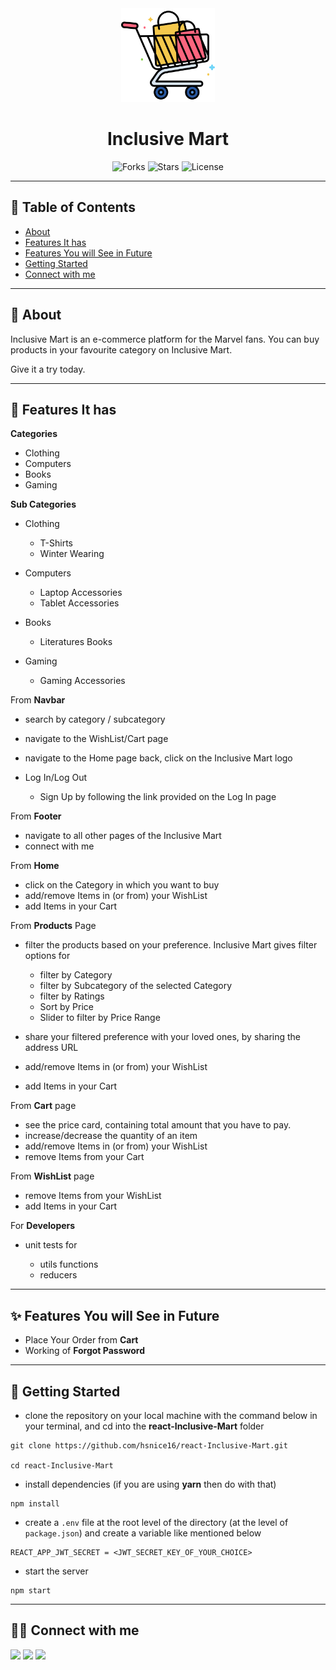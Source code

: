 <div align="center">

<img alt="inclusive mart logo" src="public/logo-bg-white.png" width="150px" height="150px" />

# Inclusive Mart

![Forks](https://img.shields.io/github/forks/hsnice16/react-Inclusive-Mart)
![Stars](https://img.shields.io/github/stars/hsnice16/react-Inclusive-Mart)
![License](https://img.shields.io/github/license/hsnice16/react-Inclusive-Mart)

</div>

---

## 📕 Table of Contents

- [About](#-about)
- [Features It has](#-features-it-has)
- [Features You will See in Future](#-features-you-will-see-in-future)
- [Getting Started](#-getting-started)
- [Connect with me](#-connect-with-me)

---

## 📖 About

Inclusive Mart is an e-commerce platform for the Marvel fans. You can buy products in your favourite category on Inclusive Mart.

Give it a try today.

---

## 🚀 Features It has

**Categories**

- Clothing
- Computers
- Books
- Gaming

**Sub Categories**

- Clothing

  - T-Shirts
  - Winter Wearing

- Computers

  - Laptop Accessories
  - Tablet Accessories

- Books

  - Literatures Books

- Gaming

  - Gaming Accessories

From **Navbar**

- search by category / subcategory
- navigate to the WishList/Cart page
- navigate to the Home page back, click on the Inclusive Mart logo
- Log In/Log Out

  - Sign Up by following the link provided on the Log In page

From **Footer**

- navigate to all other pages of the Inclusive Mart
- connect with me

From **Home**

- click on the Category in which you want to buy
- add/remove Items in (or from) your WishList
- add Items in your Cart

From **Products** Page

- filter the products based on your preference. Inclusive Mart gives filter options for

  - filter by Category
  - filter by Subcategory of the selected Category
  - filter by Ratings
  - Sort by Price
  - Slider to filter by Price Range

- share your filtered preference with your loved ones, by sharing the address URL
- add/remove Items in (or from) your WishList
- add Items in your Cart

From **Cart** page

- see the price card, containing total amount that you have to pay.
- increase/decrease the quantity of an item
- add/remove Items in (or from) your WishList
- remove Items from your Cart

From **WishList** page

- remove Items from your WishList
- add Items in your Cart

For **Developers**

- unit tests for

  - utils functions
  - reducers

---

## ✨ Features You will See in Future

- Place Your Order from **Cart**
- Working of **Forgot Password**

---

## 🔌 Getting Started

- clone the repository on your local machine with the command below in your terminal, and cd into the **react-Inclusive-Mart** folder

```
git clone https://github.com/hsnice16/react-Inclusive-Mart.git

cd react-Inclusive-Mart
```

- install dependencies (if you are using **yarn** then do with that)

```
npm install
```

- create a `.env` file at the root level of the directory (at the level of `package.json`) and create a variable like mentioned below

```
REACT_APP_JWT_SECRET = <JWT_SECRET_KEY_OF_YOUR_CHOICE>
```

- start the server

```
npm start
```

---

## 👨‍💻 Connect with me

<a href="https://twitter.com/hsnice16"><img src="https://img.shields.io/badge/Twitter-1DA1F2?style=for-the-badge&logo=twitter&logoColor=white"/></a>
<a href="https://www.linkedin.com/in/hsnice16/"><img src="https://img.shields.io/badge/LinkedIn-0077B5?style=for-the-badge&logo=linkedin&logoColor=white"/></a>
<a href="https://www.instagram.com/hsnice16/"><img src="https://img.shields.io/badge/Instagram-E4405F?style=for-the-badge&logo=instagram&logoColor=white"/></a>
